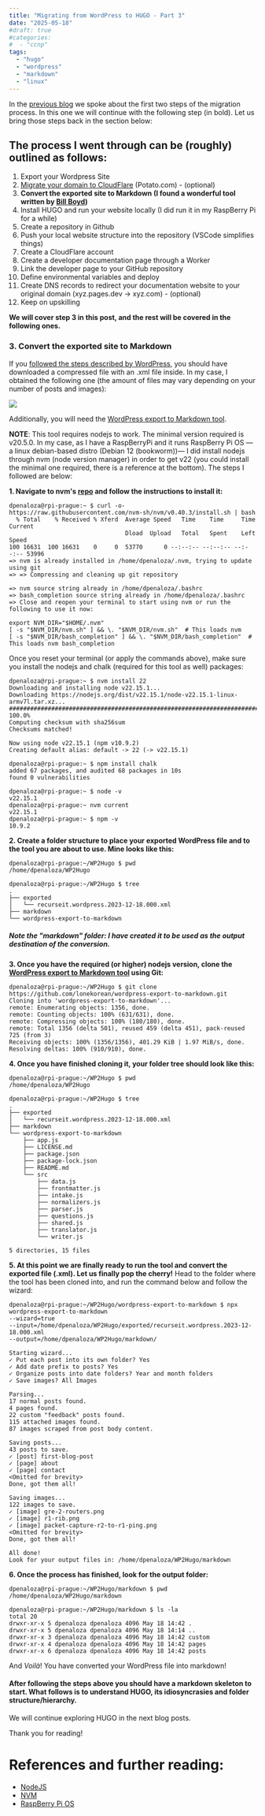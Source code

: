 ```yaml
---
title: "Migrating from WordPress to HUGO - Part 3"
date: "2025-05-18"
#draft: true
#categories: 
#  - "ccnp"
tags: 
  - "hugo"
  - "wordpress"
  - "markdown"
  - "linux" 
---
```


In the [previous blog](https://recurseit.com/post/2025/03/migrating-from-wordpress-to-hugo---part-2/) we spoke about the first two steps of the migration process. In this one we will continue with the following step (in bold). Let us bring those steps back in the section below:

## The process I went through can be (roughly) outlined as follows:
1. Export your Wordpress Site
2. [Migrate your domain to CloudFlare](https://wordpress.com/support/domains/transfer-domain-registration/) (Potato.com) - (optional)
3. **Convert the exported site to Markdown (I found a wonderful tool written by [Bill Boyd](https://www.linkedin.com/in/willboyd/))**
4. Install HUGO and run your website locally (I did run it in my RaspBerry Pi for a while)
5. Create a repository in Github
6. Push your local website structure into the repository (VSCode simplifies things)
7. Create a CloudFlare account
8. Create a developer documentation page through a Worker
9. Link the developer page to your GitHub repository
10. Define environmental variables and deploy
11. Create DNS records to redirect your documentation website to your original domain (xyz.pages.dev -> xyz.com) - (optional)
12. Keep on upskilling

**We will cover step 3 in this post, and the rest will be covered in the following ones.**

### 3. Convert the exported site to Markdown

If you [followed the steps described by WordPress](https://wordpress.com/support/export/), you should have downloaded a compressed file with an .xml file inside. In my case, I obtained the following one (the amount of files may vary depending on your number of posts and images):

![](images/WP2Hugo-1.png)

Additionally, you will need the [WordPress export to Markdown tool](https://github.com/lonekorean/wordpress-export-to-markdown).

**NOTE**: This tool requires nodejs to work. The minimal version required is v20.5.0. In my case, as I have a RaspBerryPi and it runs RaspBerry Pi OS —a linux debian-based distro (Debian 12 (bookworm))— I did install nodejs through nvm (node version manager) in order to get v22 (you could install the minimal one required, there is a reference at the bottom). The steps I followed are below:

**1. Navigate to nvm's [repo](https://github.com/nvm-sh/nvm#installing-and-updating) and follow the instructions to install it:**
```
dpenaloza@rpi-prague:~ $ curl -o- https://raw.githubusercontent.com/nvm-sh/nvm/v0.40.3/install.sh | bash
  % Total    % Received % Xferd  Average Speed   Time    Time     Time  Current
                                 Dload  Upload   Total   Spent    Left  Speed
100 16631  100 16631    0     0  53770      0 --:--:-- --:--:-- --:--:-- 53996
=> nvm is already installed in /home/dpenaloza/.nvm, trying to update using git
=> => Compressing and cleaning up git repository

=> nvm source string already in /home/dpenaloza/.bashrc
=> bash_completion source string already in /home/dpenaloza/.bashrc
=> Close and reopen your terminal to start using nvm or run the following to use it now:

export NVM_DIR="$HOME/.nvm"
[ -s "$NVM_DIR/nvm.sh" ] && \. "$NVM_DIR/nvm.sh"  # This loads nvm
[ -s "$NVM_DIR/bash_completion" ] && \. "$NVM_DIR/bash_completion"  # This loads nvm bash_completion
```
Once you reset your terminal (or apply the commands above), make sure you install the nodejs and chalk (required for this tool as well) packages:
```
dpenaloza@rpi-prague:~ $ nvm install 22
Downloading and installing node v22.15.1...
Downloading https://nodejs.org/dist/v22.15.1/node-v22.15.1-linux-armv7l.tar.xz...
########################################################################## 100.0%
Computing checksum with sha256sum
Checksums matched!

Now using node v22.15.1 (npm v10.9.2)
Creating default alias: default -> 22 (-> v22.15.1)

dpenaloza@rpi-prague:~ $ npm install chalk
added 67 packages, and audited 68 packages in 10s
found 0 vulnerabilities

dpenaloza@rpi-prague:~ $ node -v
v22.15.1
dpenaloza@rpi-prague:~ nvm current
v22.15.1
dpenaloza@rpi-prague:~ $ npm -v
10.9.2
```
**2. Create a folder structure to place your exported WordPress file and to the tool you are about to use. Mine looks like this:**
```
dpenaloza@rpi-prague:~/WP2Hugo $ pwd
/home/dpenaloza/WP2Hugo

dpenaloza@rpi-prague:~/WP2Hugo $ tree
.
├── exported
│   └── recurseit.wordpress.2023-12-18.000.xml
├── markdown
└── wordpress-export-to-markdown
```
##### Note the "markdown" folder: I have created it to be used as the output destination of the conversion.

**3. Once you have the required (or higher) nodejs version, clone the [WordPress export to Markdown tool](https://github.com/lonekorean/wordpress-export-to-markdown) using Git:**
```
dpenaloza@rpi-prague:~/WP2Hugo $ git clone https://github.com/lonekorean/wordpress-export-to-markdown.git
Cloning into 'wordpress-export-to-markdown'...
remote: Enumerating objects: 1356, done.
remote: Counting objects: 100% (631/631), done.
remote: Compressing objects: 100% (180/180), done.
remote: Total 1356 (delta 501), reused 459 (delta 451), pack-reused 725 (from 3)
Receiving objects: 100% (1356/1356), 401.29 KiB | 1.97 MiB/s, done.
Resolving deltas: 100% (910/910), done.
```
**4. Once you have finished cloning it, your folder tree should look like this:**
```
dpenaloza@rpi-prague:~/WP2Hugo $ pwd
/home/dpenaloza/WP2Hugo

dpenaloza@rpi-prague:~/WP2Hugo $ tree
.
├── exported
│   └── recurseit.wordpress.2023-12-18.000.xml
├── markdown
└── wordpress-export-to-markdown
    ├── app.js
    ├── LICENSE.md
    ├── package.json
    ├── package-lock.json
    ├── README.md
    └── src
        ├── data.js
        ├── frontmatter.js
        ├── intake.js
        ├── normalizers.js
        ├── parser.js
        ├── questions.js
        ├── shared.js
        ├── translator.js
        └── writer.js

5 directories, 15 files
```
**5. At this point we are finally ready to run the tool and convert the exported file (.xml). Let us finally pop the cherry!**
Head to the folder where the tool has been cloned into, and run the command below and follow the wizard:
```
dpenaloza@rpi-prague:~/WP2Hugo/wordpress-export-to-markdown $ npx wordpress-export-to-markdown
--wizard=true
--input=/home/dpenaloza/WP2Hugo/exported/recurseit.wordpress.2023-12-18.000.xml
--output=/home/dpenaloza/WP2Hugo/markdown/

Starting wizard...
✓ Put each post into its own folder? Yes
✓ Add date prefix to posts? Yes
✓ Organize posts into date folders? Year and month folders
✓ Save images? All Images

Parsing...
17 normal posts found.
4 pages found.
22 custom "feedback" posts found.
115 attached images found.
87 images scraped from post body content.

Saving posts...
43 posts to save.
✓ [post] first-blog-post
✓ [page] about
✓ [page] contact
<Omitted for brevity>
Done, got them all!

Saving images...
122 images to save.
✓ [image] gre-2-routers.png 
✓ [image] r1-rib.png 
✓ [image] packet-capture-r2-to-r1-ping.png 
<Omitted for brevity>
Done, got them all!

All done!
Look for your output files in: /home/dpenaloza/WP2Hugo/markdown
```
**6. Once the process has finished, look for the output folder:**
```
dpenaloza@rpi-prague:~/WP2Hugo/markdown $ pwd
/home/dpenaloza/WP2Hugo/markdown

dpenaloza@rpi-prague:~/WP2Hugo/markdown $ ls -la
total 20
drwxr-xr-x 5 dpenaloza dpenaloza 4096 May 18 14:42 .
drwxr-xr-x 5 dpenaloza dpenaloza 4096 May 18 14:14 ..
drwxr-xr-x 3 dpenaloza dpenaloza 4096 May 18 14:42 custom
drwxr-xr-x 4 dpenaloza dpenaloza 4096 May 18 14:42 pages
drwxr-xr-x 6 dpenaloza dpenaloza 4096 May 18 14:42 posts
```
And _Voilà_! You have converted your WordPress file into markdown!

#### After following the steps above you should have a markdown skeleton to start. What follows is to understand HUGO, its idiosyncrasies and folder structure/hierarchy.

We will continue exploring HUGO in the next blog posts.

Thank you for reading!

# References and further reading:
- [NodeJS](https://nodejs.org/en)
- [NVM](https://github.com/nvm-sh/nvm)
- [RaspBerry Pi OS](https://www.raspberrypi.com/software/)